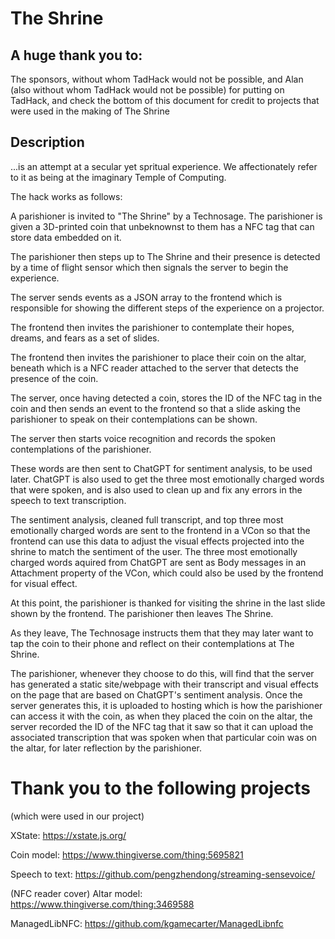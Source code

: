 # The Shrine 

## A huge thank you to: 

The sponsors, without whom TadHack would not be possible, and Alan (also without whom TadHack would not be possible) for putting on TadHack, and check the bottom of this document for credit to projects that were used in the making of The Shrine

## Description

...is an attempt at a secular yet spritual experience. We affectionately refer to it as being at the imaginary Temple of Computing.

The hack works as follows:

A parishioner is invited to "The Shrine" by a Technosage. The parishioner is given a 3D-printed coin that unbeknownst to them has a NFC tag that can store data embedded on it.

The parishioner then steps up to The Shrine and their presence is detected by a time of flight sensor which then signals the server to begin the experience.

The server sends events as a JSON array to the frontend which is responsible for showing the different steps of the experience on a projector.

The frontend then invites the parishioner to contemplate their hopes, dreams, and fears as a set of slides. 

The frontend then invites the parishioner to place their coin on the altar, beneath which is a NFC reader attached to the server that detects the presence of the coin.

The server, once having detected a coin, stores the ID of the NFC tag in the coin and then sends an event to the frontend so that a slide asking the parishioner to speak on their contemplations can be shown.

The server then starts voice recognition and records the spoken contemplations of the parishioner.

These words are then sent to ChatGPT for sentiment analysis, to be used later. ChatGPT is also used to get the three most emotionally charged words that were spoken, and is also used to clean up and fix any errors in the speech to text transcription.

The sentiment analysis, cleaned full transcript, and top three most emotionally charged words are sent to the frontend in a VCon so that the frontend can use this data to adjust the visual effects projected into the shrine to match the sentiment of the user. The three most emotionally charged words aquired from ChatGPT are sent as Body messages in an Attachment property of the VCon, which could also be used by the frontend for visual effect.

At this point, the parishioner is thanked for visiting the shrine in the last slide shown by the frontend. The parishioner then leaves The Shrine.

As they leave, The Technosage instructs them that they may later want to tap the coin to their phone and reflect on their contemplations at The Shrine.

The parishioner, whenever they choose to do this, will find that the server has generated a static site/webpage with their transcript and visual effects on the page that are based on ChatGPT's sentiment analysis. Once the server generates this, it is uploaded to hosting which is how the parishioner can access it with the coin, as when they placed the coin on the altar, the server recorded the ID of the NFC tag that it saw so that it can upload the associated transcription that was spoken when that particular coin was on the altar, for later  reflection by the parishioner. 

# Thank you to the following projects
(which were used in our project)

XState:
https://xstate.js.org/

Coin model:
https://www.thingiverse.com/thing:5695821

Speech to text:
https://github.com/pengzhendong/streaming-sensevoice/

(NFC reader cover) Altar model:
https://www.thingiverse.com/thing:3469588

ManagedLibNFC:
https://github.com/kgamecarter/ManagedLibnfc